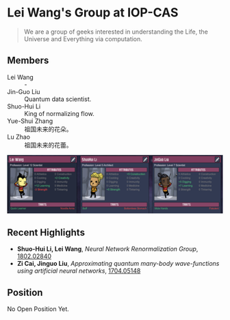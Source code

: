 # Lei Wang's Group at IOP-CAS
> We are a group of geeks interested in understanding the Life, the Universe and Everything  via computation. 

## Members
<dl>
<dt> Lei Wang</dt><dd>-</dd>
<dt> Jin-Guo Liu</dt><dd>Quantum data scientist.</dd>
<dt>Shuo-Hui Li</dt><dd>King of normalizing flow.</dd>
<dt>Yue-Shui Zhang</dt><dd>祖国未来的花朵。</dd>
<dt>Lu Zhao</dt><dd>祖国未来的花蕾。</dd>
</dl>

![](/static/img/leiwanggroup.png)

## Recent Highlights

* **Shuo-Hui Li, Lei Wang**, *Neural Network Renormalization Group*, [1802.02840](https://arxiv.org/abs/1802.02840) 
* **Zi Cai, Jinguo Liu**, *Approximating quantum many-body wave-functions using artificial neural networks*, [1704.05148](https://arxiv.org/abs/1704.05148)

## Position
No Open Position Yet.
